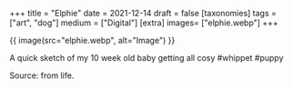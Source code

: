 +++
title = "Elphie"
date = 2021-12-14
draft =  false
[taxonomies]
tags = ["art", "dog"]
medium = ["Digital"]
[extra]
images= ["elphie.webp"]
+++

{{ image(src="elphie.webp", alt="Image") }}

A quick sketch of my 10 week old baby getting all cosy #whippet #puppy

Source: from life.
